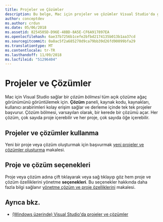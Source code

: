 ```yaml
---
title: Projeler ve Çözümler
description: Bu belge, Mac için projeler ve çözümler Visual Studio'da genel bir bakış sağlar
author: conceptdev
ms.author: crdun
ms.date: 05/06/2018
ms.assetid: 8254505D-D96E-48BD-8A5E-CF6A917897EA
ms.openlocfilehash: 6ae37b7256b1cefe2bfbd2174135b013b1aa37cd
ms.sourcegitcommit: 0a8ac5f2a685270d9ca79bb39d26fd90099bfa29
ms.translationtype: MT
ms.contentlocale: tr-TR
ms.lasthandoff: 11/09/2018
ms.locfileid: "51296404"
---
```

# <a name="projects-and-solutions"></a>Projeler ve Çözümler

Mac için Visual Studio sağlar bir _çözüm bölmesi_ tüm açık çözüme ağaç görünümünü görüntülemek için. **Çözüm** paneli, kaynak kodu, kaynakları, kullanıcı arabirimleri kolay erişim sağlar ve derleme içinde tek tek projeler başvurur. Çözüm bölmesi, varsayılan olarak, bir kerede bir çözümü açar. Her çözüm, çok sayıda proje içerebilir ve her proje, çok sayıda öğe içerebilir.

## <a name="using-projects-and-solutions"></a>Projeler ve çözümler kullanma

Yeni bir proje veya çözüm oluşturmak için başvurmak [yeni projeler ve çözümler oluşturma](create-new-projects.md) makalesi.

## <a name="project-and-solution-options"></a>Proje ve çözüm seçenekleri

Proje veya çözüm adına çift tıklayarak veya sağ tıklayıp göz hem proje ve çözüm özelliklerini yönetme **seçenekleri**. Bu seçenekler hakkında daha fazla bilgi sağlanır [yönetme çözüm ve proje özelliklerini](managing-solutions-and-project-properties.md) makalesi.

## <a name="see-also"></a>Ayrıca bkz.

- [(Windows üzerinde) Visual Studio'da projeler ve çözümler](/visualstudio/ide/solutions-and-projects-in-visual-studio)